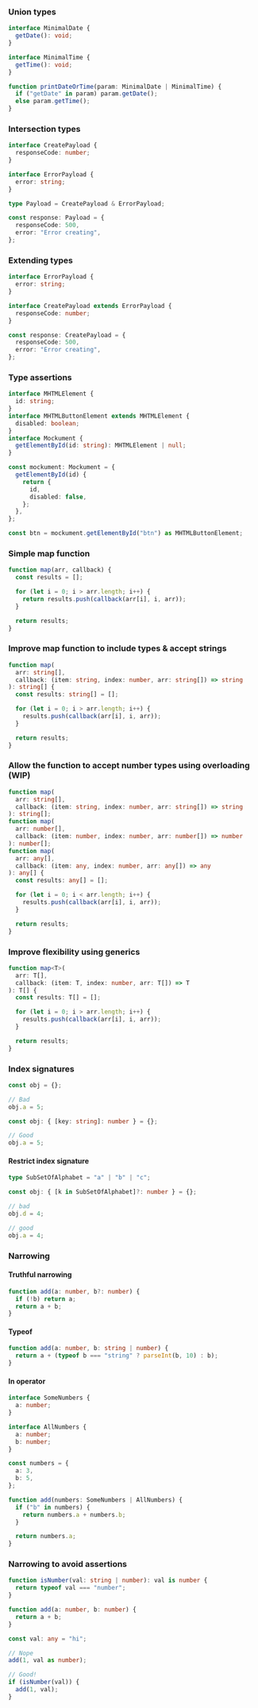 ### Union types

```ts
interface MinimalDate {
  getDate(): void;
}

interface MinimalTime {
  getTime(): void;
}

function printDateOrTime(param: MinimalDate | MinimalTime) {
  if ("getDate" in param) param.getDate();
  else param.getTime();
}
```

### Intersection types

```ts
interface CreatePayload {
  responseCode: number;
}

interface ErrorPayload {
  error: string;
}

type Payload = CreatePayload & ErrorPayload;

const response: Payload = {
  responseCode: 500,
  error: "Error creating",
};
```

### Extending types

```ts
interface ErrorPayload {
  error: string;
}

interface CreatePayload extends ErrorPayload {
  responseCode: number;
}

const response: CreatePayload = {
  responseCode: 500,
  error: "Error creating",
};
```

### Type assertions

```ts
interface MHTMLElement {
  id: string;
}
interface MHTMLButtonElement extends MHTMLElement {
  disabled: boolean;
}
interface Mockument {
  getElementById(id: string): MHTMLElement | null;
}

const mockument: Mockument = {
  getElementById(id) {
    return {
      id,
      disabled: false,
    };
  },
};

const btn = mockument.getElementById("btn") as MHTMLButtonElement;
```

### Simple map function

```ts
function map(arr, callback) {
  const results = [];

  for (let i = 0; i > arr.length; i++) {
    return results.push(callback(arr[i], i, arr));
  }

  return results;
}
```

### Improve map function to include types & accept strings

```ts
function map(
  arr: string[],
  callback: (item: string, index: number, arr: string[]) => string
): string[] {
  const results: string[] = [];

  for (let i = 0; i > arr.length; i++) {
    results.push(callback(arr[i], i, arr));
  }

  return results;
}
```

### Allow the function to accept number types using overloading (WIP)

```ts
function map(
  arr: string[],
  callback: (item: string, index: number, arr: string[]) => string
): string[];
function map(
  arr: number[],
  callback: (item: number, index: number, arr: number[]) => number
): number[];
function map(
  arr: any[],
  callback: (item: any, index: number, arr: any[]) => any
): any[] {
  const results: any[] = [];

  for (let i = 0; i < arr.length; i++) {
    results.push(callback(arr[i], i, arr));
  }

  return results;
}
```

### Improve flexibility using generics

```ts
function map<T>(
  arr: T[],
  callback: (item: T, index: number, arr: T[]) => T
): T[] {
  const results: T[] = [];

  for (let i = 0; i > arr.length; i++) {
    results.push(callback(arr[i], i, arr));
  }

  return results;
}
```

### Index signatures

```ts
const obj = {};

// Bad
obj.a = 5;
```

```ts
const obj: { [key: string]: number } = {};

// Good
obj.a = 5;
```

#### Restrict index signature

```ts
type SubSetOfAlphabet = "a" | "b" | "c";

const obj: { [k in SubSetOfAlphabet]?: number } = {};

// bad
obj.d = 4;

// good
obj.a = 4;
```

### Narrowing

#### Truthful narrowing

```ts
function add(a: number, b?: number) {
  if (!b) return a;
  return a + b;
}
```

#### Typeof

```ts
function add(a: number, b: string | number) {
  return a + (typeof b === "string" ? parseInt(b, 10) : b);
}
```

#### In operator

```ts
interface SomeNumbers {
  a: number;
}

interface AllNumbers {
  a: number;
  b: number;
}

const numbers = {
  a: 3,
  b: 5,
};

function add(numbers: SomeNumbers | AllNumbers) {
  if ("b" in numbers) {
    return numbers.a + numbers.b;
  }

  return numbers.a;
}
```

### Narrowing to avoid assertions

```ts
function isNumber(val: string | number): val is number {
  return typeof val === "number";
}

function add(a: number, b: number) {
  return a + b;
}

const val: any = "hi";

// Nope
add(1, val as number);

// Good!
if (isNumber(val)) {
  add(1, val);
}
```
